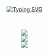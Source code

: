 <!-- Texto animado centrado con frases bien distribuidas -->
<p align="center">
  <a href="https://git.io/typing-svg"><img src="https://readme-typing-svg.herokuapp.com?font=Fira+Code&weight=100&size=30&duration=1000&pause=1000&color=00008b&background=09093000&center=true&vCenter=true&multiline=true&repeat=false&width=2000&height=250&lines=Hola%2C+soy+Ulises+Vera+Cuevas+tengo+23+a%C3%B1os+y+soy+un+ingeniero+de+software+en+proceso+de+titulaci%C3%B3n.;Me+apasiona+el+desarrollo+frontend+y+el+desarrollo+de+aplicaciones+m%C3%B3viles.;Disfruto+aprender+sobre+nuevas+tecnolog%C3%ADas+y+construir+soluciones+que+generen+impacto.;Actualmente%2C+estoy+enfocado+en+seguir+creciendo+profesionalmente+y+seguir+fortaleciendo+mis;habilidades+en+el+mundo+del+desarrollo." alt="Typing SVG" /></a>
</p>

<br/>

<!-- Iconos de habilidades agrupados -->
<p align="center">
  <a href="https://skillicons.dev">
    <!-- Frontend & Mobile -->
    <img src="https://skillicons.dev/icons?i=html,css,js,ts,angular,react,laravel,flutter,tailwind,androidstudio,kotlin" /><br/>
    <!-- Backend & Bases de datos -->
    <img src="https://skillicons.dev/icons?i=php,java,py,cpp,cs,dotnet,mysql,postgres,mongodb,firebase" /><br/>
    <!-- Herramientas -->
    <img src="https://skillicons.dev/icons?i=git,github,visualstudio,vscode,eclipse,postman" />
  </a>
</p>
